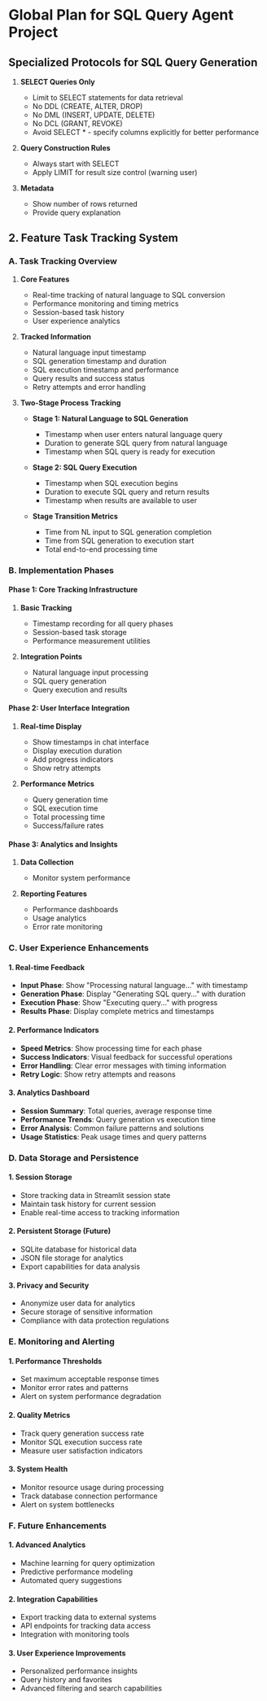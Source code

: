 # Global Plan for SQL Query Agent Project

## Specialized Protocols for SQL Query Generation

1. **SELECT Queries Only**
   - Limit to SELECT statements for data retrieval
   - No DDL (CREATE, ALTER, DROP)
   - No DML (INSERT, UPDATE, DELETE)
   - No DCL (GRANT, REVOKE)
   - Avoid SELECT * - specify columns explicitly for better performance

2. **Query Construction Rules**
   - Always start with SELECT
   - Apply LIMIT for result size control (warning user)

3. **Metadata**
   - Show number of rows returned
   - Provide query explanation


## 2. Feature Task Tracking System

### A. Task Tracking Overview
1. **Core Features**
   - Real-time tracking of natural language to SQL conversion
   - Performance monitoring and timing metrics
   - Session-based task history
   - User experience analytics

2. **Tracked Information**
   - Natural language input timestamp
   - SQL generation timestamp and duration
   - SQL execution timestamp and performance
   - Query results and success status
   - Retry attempts and error handling

3. **Two-Stage Process Tracking**
   - **Stage 1: Natural Language to SQL Generation**
     - Timestamp when user enters natural language query
     - Duration to generate SQL query from natural language
     - Timestamp when SQL query is ready for execution
   
   - **Stage 2: SQL Query Execution**
     - Timestamp when SQL execution begins
     - Duration to execute SQL query and return results
     - Timestamp when results are available to user
   
   - **Stage Transition Metrics**
     - Time from NL input to SQL generation completion
     - Time from SQL generation to execution start
     - Total end-to-end processing time

### B. Implementation Phases

#### Phase 1: Core Tracking Infrastructure
1. **Basic Tracking**
   - Timestamp recording for all query phases
   - Session-based task storage
   - Performance measurement utilities

2. **Integration Points**
   - Natural language input processing
   - SQL query generation
   - Query execution and results

#### Phase 2: User Interface Integration
1. **Real-time Display**
   - Show timestamps in chat interface
   - Display execution duration
   - Add progress indicators
   - Show retry attempts

2. **Performance Metrics**
   - Query generation time
   - SQL execution time
   - Total processing time
   - Success/failure rates

#### Phase 3: Analytics and Insights
1. **Data Collection**
   - Monitor system performance

2. **Reporting Features**
   - Performance dashboards
   - Usage analytics
   - Error rate monitoring

### C. User Experience Enhancements

#### 1. Real-time Feedback
- **Input Phase**: Show "Processing natural language..." with timestamp
- **Generation Phase**: Display "Generating SQL query..." with duration
- **Execution Phase**: Show "Executing query..." with progress
- **Results Phase**: Display complete metrics and timestamps

#### 2. Performance Indicators
- **Speed Metrics**: Show processing time for each phase
- **Success Indicators**: Visual feedback for successful operations
- **Error Handling**: Clear error messages with timing information
- **Retry Logic**: Show retry attempts and reasons

#### 3. Analytics Dashboard
- **Session Summary**: Total queries, average response time
- **Performance Trends**: Query generation vs execution time
- **Error Analysis**: Common failure patterns and solutions
- **Usage Statistics**: Peak usage times and query patterns

### D. Data Storage and Persistence

#### 1. Session Storage
- Store tracking data in Streamlit session state
- Maintain task history for current session
- Enable real-time access to tracking information

#### 2. Persistent Storage (Future)
- SQLite database for historical data
- JSON file storage for analytics
- Export capabilities for data analysis

#### 3. Privacy and Security
- Anonymize user data for analytics
- Secure storage of sensitive information
- Compliance with data protection regulations

### E. Monitoring and Alerting

#### 1. Performance Thresholds
- Set maximum acceptable response times
- Monitor error rates and patterns
- Alert on system performance degradation

#### 2. Quality Metrics
- Track query generation success rate
- Monitor SQL execution success rate
- Measure user satisfaction indicators

#### 3. System Health
- Monitor resource usage during processing
- Track database connection performance
- Alert on system bottlenecks

### F. Future Enhancements

#### 1. Advanced Analytics
- Machine learning for query optimization
- Predictive performance modeling
- Automated query suggestions

#### 2. Integration Capabilities
- Export tracking data to external systems
- API endpoints for tracking data access
- Integration with monitoring tools

#### 3. User Experience Improvements
- Personalized performance insights
- Query history and favorites
- Advanced filtering and search capabilities
